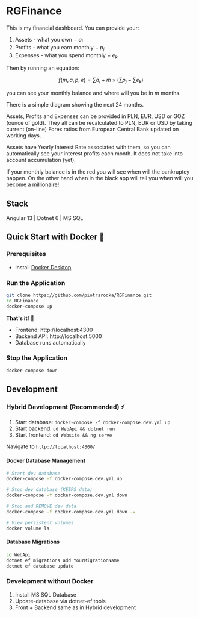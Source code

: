 # RGFinance

This is my financial dashboard. You can provide your:

1. Assets - what you own $-$ $a_i$
2. Profits - what you earn monthly $-$ $p_j$
3. Expenses - what you spend monthly $-$ $e_k$

Then by running an equation:

$$f(m, a, p, e) = \sum a_i + m \times \big(\sum p_j - \sum e_k\big)$$

you can see your monthly balance and where will you be in $m$ months.

There is a simple diagram showing the next 24 months.

Assets, Profits and Expenses can be provided in PLN, EUR, USD or GOZ (ounce of gold).
They all can be recalculated to PLN, EUR or USD by taking current (on-line) Forex ratios from European Central Bank updated on working days.

Assets have Yearly Interest Rate associated with them, so you can automatically see your interest profits each month. It does not take into account accumulation (yet).

If your monthly balance is in the red you will see when will the bankruptcy happen.
On the other hand when in the black app will tell you when will you become a millionaire!

## Stack

Angular 13 |
Dotnet 6 |
MS SQL

## Quick Start with Docker 🐳

### Prerequisites

- Install [Docker Desktop](https://www.docker.com/products/docker-desktop/)

### Run the Application

```bash
git clone https://github.com/piotrsrodka/RGFinance.git
cd RGFinance
docker-compose up
```

**That's it!** 🎉

- Frontend: http://localhost:4300
- Backend API: http://localhost:5000
- Database runs automatically

### Stop the Application

```bash
docker-compose down
```

## Development

### Hybrid Development (Recommended) ⚡

1. Start database: `docker-compose -f docker-compose.dev.yml up`
2. Start backend: `cd WebApi && dotnet run`
3. Start frontend: `cd Website && ng serve`

Navigate to `http://localhost:4300/`

#### Docker Database Management

```bash
# Start dev database
docker-compose -f docker-compose.dev.yml up

# Stop dev database (KEEPS data)
docker-compose -f docker-compose.dev.yml down

# Stop and REMOVE dev data
docker-compose -f docker-compose.dev.yml down -v

# View persistent volumes
docker volume ls
```

#### Database Migrations

```bash
cd WebApi
dotnet ef migrations add YourMigrationName
dotnet ef database update
```

### Development without Docker

1. Install MS SQL Database
2. Update-database via dotnet-ef tools
3. Front + Backend same as in Hybrid development
